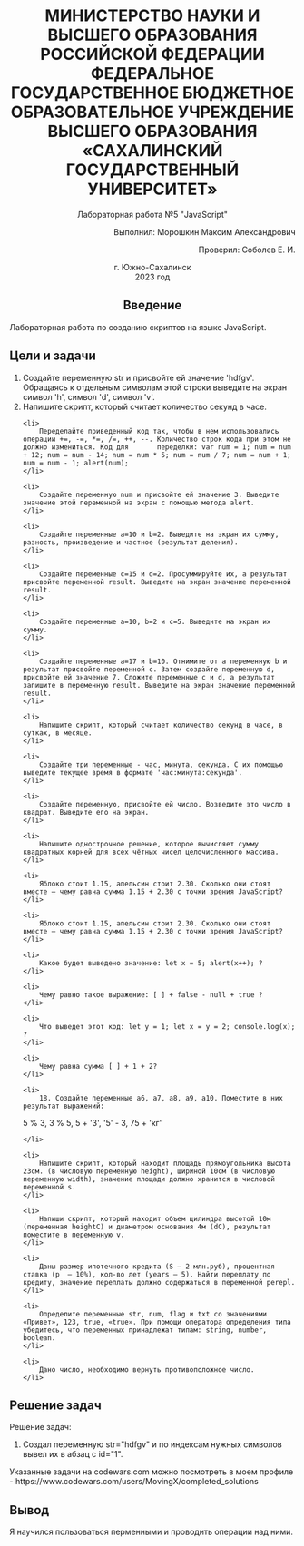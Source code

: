 

<h1 align="center"> МИНИСТЕРСТВО НАУКИ И ВЫСШЕГО ОБРАЗОВАНИЯ РОССИЙСКОЙ ФЕДЕРАЦИИ ФЕДЕРАЛЬНОЕ ГОСУДАРСТВЕННОЕ БЮДЖЕТНОЕ ОБРАЗОВАТЕЛЬНОЕ УЧРЕЖДЕНИЕ ВЫСШЕГО ОБРАЗОВАНИЯ «САХАЛИНСКИЙ ГОСУДАРСТВЕННЫЙ УНИВЕРСИТЕТ»</h1>

<p align="center">Лабораторная работа №5 "JavaScript" </p>

<p align="right">Выполнил: Морошкин Максим Александрович</p>
<p align="right">Проверил: Соболев Е. И.</p>

<p align="center">г. Южно-Сахалинск <br> 2023 год</p>

<h2 align="center">Введение</h2>
<p align="justify">Лабораторная работа по созданию скриптов на языке JavaScript.</p>

<h2>Цели и задачи</h2>
<ol>
    <li>
        Создайте переменную str и присвойте ей значение 'hdfgv'. Обращаясь к отдельным символам этой строки выведите на экран символ 'h', символ 'd', символ 'v'.
    </li>    
    <li> 
        Напишите скрипт, который считает количество секунд в часе.
    </li>
    
    <li> 
        Переделайте приведенный код так, чтобы в нем использовались операции +=, -=, *=, /=, ++, --. Количество строк кода при этом не должно измениться. Код для       переделки: var num = 1; num = num + 12; num = num - 14; num = num * 5; num = num / 7; num = num + 1; num = num - 1; alert(num);
    </li>
    
    <li> 
        Создайте переменную num и присвойте ей значение 3. Выведите значение этой переменной на экран с помощью метода alert.
    </li>
    
    <li> 
        Создайте переменные a=10 и b=2. Выведите на экран их сумму, разность, произведение и частное (результат деления).
    </li>
    
    <li> 
        Создайте переменные c=15 и d=2. Просуммируйте их, а результат присвойте переменной result. Выведите на экран значение переменной result.
    </li>
    
    <li> 
        Создайте переменные a=10, b=2 и c=5. Выведите на экран их сумму.
    </li>
    
    <li> 
        Создайте переменные a=17 и b=10. Отнимите от a переменную b и результат присвойте переменной c. Затем создайте переменную d, присвойте ей значение 7. Сложите переменные c и d, а результат запишите в переменную result. Выведите на экран значение переменной result.
    </li>
    
    <li> 
        Напишите скрипт, который считает количество секунд в часе, в сутках, в месяце.
    </li>
    
    <li> 
        Создайте три переменные - час, минута, секунда. С их помощью выведите текущее время в формате 'час:минута:секунда'.
    </li>
    
    <li> 
        Создайте переменную, присвойте ей число. Возведите это число в квадрат. Выведите его на экран.
    </li>
    
    <li> 
        Напишите однострочное решение, которое вычисляет сумму квадратных корней для всех чётных чисел целочисленного массива.
    </li>
    
    <li> 
        Яблоко стоит 1.15, апельсин стоит 2.30. Сколько они стоят вместе – чему равна сумма 1.15 + 2.30 с точки зрения JavaScript?
    </li>
    
    <li> 
        Яблоко стоит 1.15, апельсин стоит 2.30. Сколько они стоят вместе – чему равна сумма 1.15 + 2.30 с точки зрения JavaScript?
    </li>
    
    <li> 
        Какое будет выведено значение: let x = 5; alert(x++); ?
    </li>
    
    <li> 
        Чему равно такое выражение: [ ] + false - null + true ?
    </li>
    
    <li> 
        Что выведет этот код: let y = 1; let x = y = 2; console.log(x); ?
    </li>
    
    <li> 
        Чему равна сумма [ ] + 1 + 2?
    </li>
    
    <li> 
        18.	Создайте переменные a6, a7, a8, a9, a10. Поместите в них результат выражений:
5 % 3,
3 % 5,
5 + '3',
'5' - 3,
75 + 'кг'

    </li>
    
    <li> 
        Напишите скрипт, который находит площадь прямоугольника высота 23см. (в числовую переменную height), шириной 10см (в числовую переменную width), значение площади должно хранится в числовой переменной s.
    </li>
    
    <li>
        Напиши скрипт, который находит объем цилиндра высотой 10м (переменная heightC) и диаметром основания 4м (dC), результат поместите в переменную v.
    </li>
    
    <li> 
        Даны размер ипотечного кредита (S — 2 млн.руб), процентная ставка (p  — 10%), кол-во лет (years — 5). Найти переплату по кредиту, значение переплаты должно содержаться в переменной perepl.
    </li>
    
    <li> 
        Определите переменные str, num, flag и txt со значениями «Привет», 123, true, «true». При помощи оператора определения типа убедитесь, что переменных принадлежат типам: string, number, boolean.
    </li>
    
    <li> 
        Дано число, необходимо вернуть противоположное число.
    </li>
    
</ol>

<h2>Решение задач</h2>
<p>Решение задач:</p>
<ol>
    <li>
        Создал переменную str="hdfgv" и по индексам нужных символов вывел их в абзац с id="1". 
    </li>
</ol>
Указанные задачи на codewars.com можно посмотреть в моем профиле - https://www.codewars.com/users/MovingX/completed_solutions

<h2>Вывод</h2>
Я научился пользоваться перменными и проводить операции над ними.
